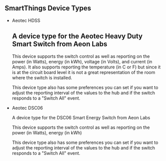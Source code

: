 <h2>SmartThings Device Types</h2>

<ul>
<li>Aeotec HDSS</li>
	<h2>A device type for the Aeotec Heavy Duty Smart Switch from Aeon Labs</h2>
	<p>This device supports the switch control as well as reporting on the power (in Watts), energy (in kWh), voltage (in Volts), and current (in Amps). 
	It also supports reporting the temperature (in C or F) but since it is at the circuit board level it is not a great representation of the room where the switch is installed.</p>
	<p>This device type also has some preferences you can set if you want to adjust the reporting interval of the values to the hub and if the switch responds to a "Switch All" event.</p>
<li>Aeotec DSC06</li>
	<p>A device type for the DSC06 Smart Energy Switch from Aeon Labs</p>
	<p>This device supports the switch control as well as reporting on the power (in Watts), energy (in kWh)</p>
	<p>This device type also has some preferences you can set if you want to adjust the reporting interval of the values to the hub and if the switch responds to a "Switch All" event.</p>
</ul>
